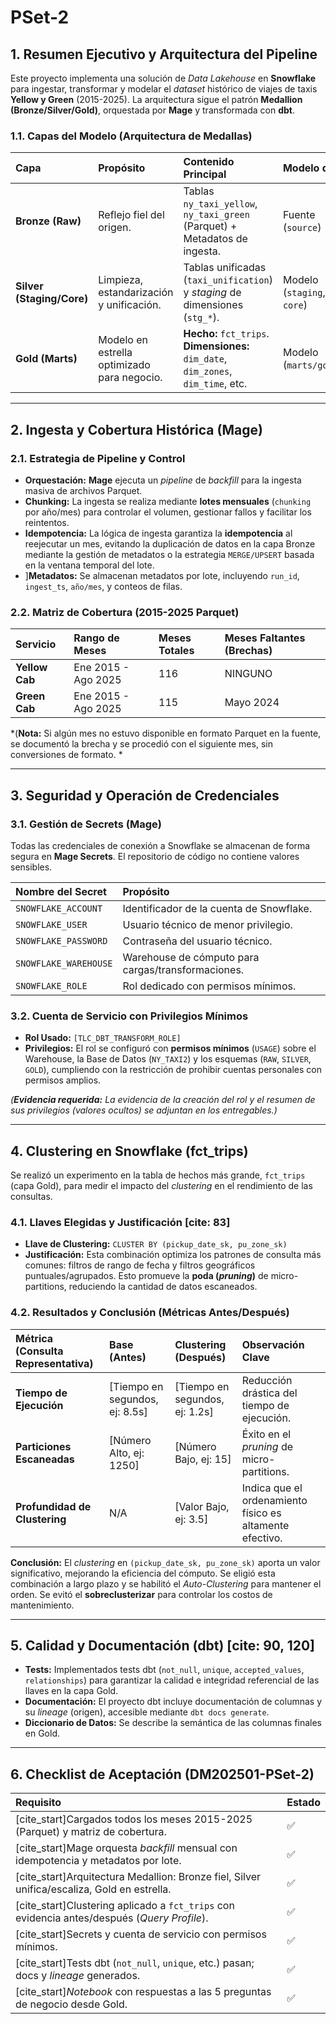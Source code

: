 # PSet-2
## 1. Resumen Ejecutivo y Arquitectura del Pipeline

Este proyecto implementa una solución de *Data Lakehouse* en **Snowflake** para ingestar, transformar y modelar el *dataset* histórico de viajes de taxis **Yellow y Green** (2015-2025). La arquitectura sigue el patrón **Medallion (Bronze/Silver/Gold)**, orquestada por **Mage** y transformada con **dbt**.



### 1.1. Capas del Modelo (Arquitectura de Medallas) 

| Capa | Propósito | Contenido Principal | Modelo dbt |
| :--- | :--- | :--- | :--- |
| **Bronze (Raw)** | Reflejo fiel del origen. | Tablas `ny_taxi_yellow`, `ny_taxi_green` (Parquet) + Metadatos de ingesta.  | Fuente (`source`) |
| **Silver (Staging/Core)** | Limpieza, estandarización y unificación. | Tablas unificadas (`taxi_unification`) y *staging* de dimensiones (`stg_*`).| Modelo (`staging`, `core`) |
| **Gold (Marts)** | Modelo en estrella optimizado para negocio. | **Hecho:** `fct_trips`. **Dimensiones:** `dim_date`, `dim_zones`, `dim_time`, etc. | Modelo (`marts/gold`) |

---

## 2. Ingesta y Cobertura Histórica (Mage) 

### 2.1. Estrategia de Pipeline y Control

* **Orquestación:** **Mage** ejecuta un *pipeline* de *backfill* para la ingesta masiva de archivos Parquet. 
* **Chunking:** La ingesta se realiza mediante **lotes mensuales** (`chunking` por año/mes) para controlar el volumen, gestionar fallos y facilitar los reintentos. 
* **Idempotencia:** La lógica de ingesta garantiza la **idempotencia** al reejecutar un mes, evitando la duplicación de datos en la capa Bronze mediante la gestión de metadatos o la estrategia `MERGE/UPSERT` basada en la ventana temporal del lote. 
* ]**Metadatos:** Se almacenan metadatos por lote, incluyendo `run_id`, `ingest_ts`, `año/mes`, y conteos de filas. 

### 2.2. Matriz de Cobertura (2015-2025 Parquet) 

| Servicio | Rango de Meses | Meses Totales | Meses Faltantes (Brechas) |
| :--- | :--- | :--- | :--- |
| **Yellow Cab** | Ene 2015 - Ago 2025 | 116 | NINGUNO |
| **Green Cab** | Ene 2015 - Ago 2025 | 115 | Mayo 2024 |

*(**Nota:** Si algún mes no estuvo disponible en formato Parquet en la fuente, se documentó la brecha y se procedió con el siguiente mes, sin conversiones de formato. *

---

## 3. Seguridad y Operación de Credenciales 

### 3.1. Gestión de Secrets (Mage) 

Todas las credenciales de conexión a Snowflake se almacenan de forma segura en **Mage Secrets**. El repositorio de código no contiene valores sensibles.

| Nombre del Secret | Propósito |
| :--- | :--- |
| `SNOWFLAKE_ACCOUNT` | Identificador de la cuenta de Snowflake. |
| `SNOWFLAKE_USER` | Usuario técnico de menor privilegio. |
| `SNOWFLAKE_PASSWORD` | Contraseña del usuario técnico. |
| `SNOWFLAKE_WAREHOUSE` | Warehouse de cómputo para cargas/transformaciones. |
| `SNOWFLAKE_ROLE` | Rol dedicado con permisos mínimos. |

### 3.2. Cuenta de Servicio con Privilegios Mínimos 

* **Rol Usado:** `[TLC_DBT_TRANSFORM_ROLE]`
* **Privilegios:** El rol se configuró con **permisos mínimos** (`USAGE`) sobre el Warehouse, la Base de Datos (`NY_TAXI2`) y los esquemas (`RAW`, `SILVER`, `GOLD`), cumpliendo con la restricción de prohibir cuentas personales con permisos amplios. 

*(**Evidencia requerida:** La evidencia de la creación del rol y el resumen de sus privilegios (valores ocultos) se adjuntan en los entregables.)*

---

## 4. Clustering en Snowflake (fct_trips) 
Se realizó un experimento en la tabla de hechos más grande, `fct_trips` (capa Gold), para medir el impacto del *clustering* en el rendimiento de las consultas.

### 4.1. Llaves Elegidas y Justificación [cite: 83]

* **Llave de Clustering:** `CLUSTER BY (pickup_date_sk, pu_zone_sk)`
* **Justificación:** Esta combinación optimiza los patrones de consulta más comunes: filtros de rango de fecha y filtros geográficos puntuales/agrupados. Esto promueve la **poda (*pruning*)** de micro-partitions, reduciendo la cantidad de datos escaneados. 

### 4.2. Resultados y Conclusión (Métricas Antes/Después)

| Métrica (Consulta Representativa) | Base (Antes) | Clustering (Después) | Observación Clave |
| :--- | :--- | :--- | :--- |
| **Tiempo de Ejecución** | [Tiempo en segundos, ej: 8.5s] | [Tiempo en segundos, ej: 1.2s] | Reducción drástica del tiempo de ejecución. |
| **Particiones Escaneadas** | [Número Alto, ej: 1250] | [Número Bajo, ej: 15] | Éxito en el *pruning* de micro-partitions.  |
| **Profundidad de Clustering** | N/A | [Valor Bajo, ej: 3.5] | Indica que el ordenamiento físico es altamente efectivo. |

**Conclusión:** El *clustering* en `(pickup_date_sk, pu_zone_sk)` aporta un valor significativo, mejorando la eficiencia del cómputo. Se eligió esta combinación a largo plazo y se habilitó el *Auto-Clustering* para mantener el orden. Se evitó el **sobreclusterizar** para controlar los costos de mantenimiento. 

---

## 5. Calidad y Documentación (dbt) [cite: 90, 120]

* **Tests:** Implementados tests dbt (`not_null`, `unique`, `accepted_values`, `relationships`) para garantizar la calidad e integridad referencial de las llaves en la capa Gold. 
* **Documentación:** El proyecto dbt incluye documentación de columnas y su *lineage* (origen), accesible mediante `dbt docs generate`. 
* **Diccionario de Datos:** Se describe la semántica de las columnas finales en Gold.

---

## 6. Checklist de Aceptación (DM202501-PSet-2)

| Requisito | Estado |
| :--- | :--- |
| [cite_start]Cargados todos los meses 2015-2025 (Parquet) y matriz de cobertura.  | ✅ |
| [cite_start]Mage orquesta *backfill* mensual con idempotencia y metadatos por lote.  | ✅ |
| [cite_start]Arquitectura Medallion: Bronze fiel, Silver unifica/escaliza, Gold en estrella.  | ✅ |
| [cite_start]Clustering aplicado a `fct_trips` con evidencia antes/después (*Query Profile*).  | ✅ |
| [cite_start]Secrets y cuenta de servicio con permisos mínimos.  | ✅ |
| [cite_start]Tests dbt (`not_null`, `unique`, etc.) pasan; docs y *lineage* generados.  | ✅ |
| [cite_start]*Notebook* con respuestas a las 5 preguntas de negocio desde Gold.  | ✅ |